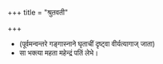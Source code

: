 +++
title = "श्रुतवती"

+++
- (पूर्वमन्वन्तरे गङ्गास्नाने घृताचीं दृष्ट्वा वीर्यत्यागाज् जाता)
- सा भक्त्या महता महेन्द्रं पतिं लेभे।
